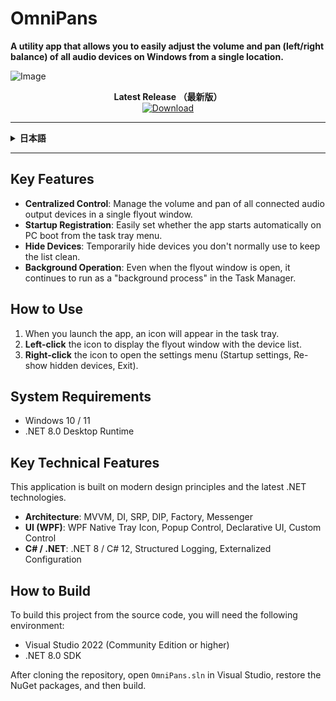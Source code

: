 # OmniPans

**A utility app that allows you to easily adjust the volume and pan (left/right balance) of all audio devices on Windows from a single location.**

![Image](https://github.com/user-attachments/assets/048eb8e1-6a1f-498a-ac20-95d065f40b48)

<p align="center">
  <strong>Latest Release （最新版）</strong>
  <br>
  <a href="https://github.com/SatsukiAnakawa/OmniPans/releases/latest">
    <img src="https://img.shields.io/badge/Download-Now-blue.svg?logo=github&style=for-the-badge" alt="Download">
  </a>
</p>


<hr>

<details>
<summary><strong>日本語</strong></summary>

## OmniPans

**Windowsの全オーディオデバイスの音量とパン（左右バランス）を、一つの場所から手軽に調整できるユーティリティアプリです。**

### 主な機能
* **集中コントロール**: 接続されている全ての音声出力デバイスの音量とパンを、一つのフライアウトウィンドウで管理できます。
* **スタートアップ登録**: PCの起動時に、アプリを自動で立ち上げるかどうかをタスクトレイメニューから簡単に設定できます。
* **デバイスの非表示**: 普段使わないデバイスを一時的に非表示にして、リストをスッキリさせることができます。
* **バックグラウンド動作**: フライアウトウィンドウを開いても、タスクマネージャー上では「バックグラウンドプロセス」として動作し続けます。

### 使い方

1.  アプリを起動すると、タスクトレイにアイコンが表示されます。
2.  アイコンを**左クリック**すると、デバイス一覧のフライアウトウィンドウが表示されます。
3.  アイコンを**右クリック**すると、設定メニュー（スタートアップ設定、非表示デバイスの再表示、終了）が開きます。

### 動作環境

* Windows 10 / 11
* .NET 8.0 Desktop Runtime

### 主な技術的特徴

このアプリケーションは、モダンな設計原則と最新の.NET技術に基づいて構築されています。

* **アーキテクチャ**: MVVM, DI, SRP, DIP, Factory, Messenger
* **UI (WPF)**: WPF Native Tray Icon, Popup Control, Declarative UI, Custom Control
* **C# / .NET**: .NET 8 / C# 12, Structured Logging, Externalized Configuration

### ビルド方法

* Visual Studio 2022 (Community Edition以上)
* .NET 8.0 SDK

</details>

<hr>

## Key Features
* **Centralized Control**: Manage the volume and pan of all connected audio output devices in a single flyout window.
* **Startup Registration**: Easily set whether the app starts automatically on PC boot from the task tray menu.
* **Hide Devices**: Temporarily hide devices you don't normally use to keep the list clean.
* **Background Operation**: Even when the flyout window is open, it continues to run as a "background process" in the Task Manager.

## How to Use

1.  When you launch the app, an icon will appear in the task tray.
2.  **Left-click** the icon to display the flyout window with the device list.
3.  **Right-click** the icon to open the settings menu (Startup settings, Re-show hidden devices, Exit).

## System Requirements

* Windows 10 / 11
* .NET 8.0 Desktop Runtime

## Key Technical Features

This application is built on modern design principles and the latest .NET technologies.

* **Architecture**: MVVM, DI, SRP, DIP, Factory, Messenger
* **UI (WPF)**: WPF Native Tray Icon, Popup Control, Declarative UI, Custom Control
* **C# / .NET**: .NET 8 / C# 12, Structured Logging, Externalized Configuration

## How to Build

To build this project from the source code, you will need the following environment:

* Visual Studio 2022 (Community Edition or higher)
* .NET 8.0 SDK

After cloning the repository, open `OmniPans.sln` in Visual Studio, restore the NuGet packages, and then build.
